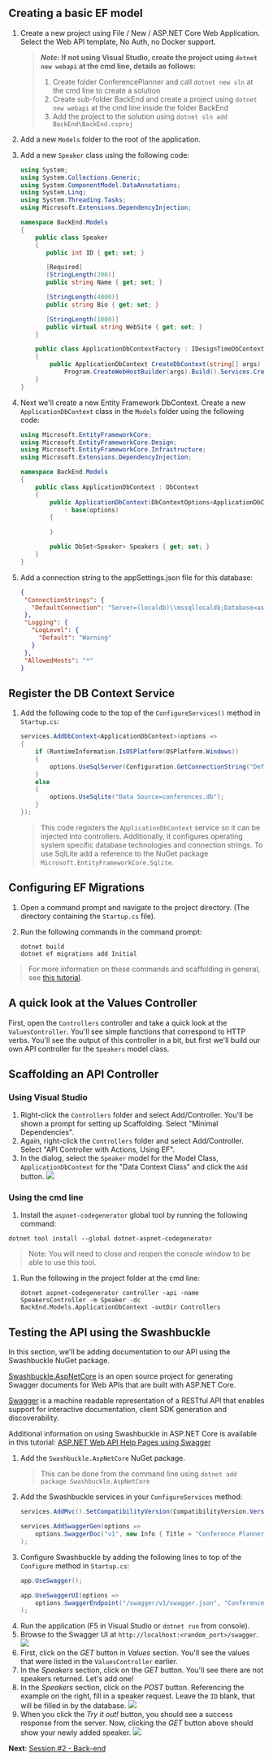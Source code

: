 
## Creating a basic EF model

1. Create a new project using File / New / ASP.NET Core Web Application. Select the Web API template, No Auth, no Docker support.

   > ***Note:* If not using Visual Studio, create the project using `dotnet new webapi` at the cmd line, details as follows:**
   > 1. Create folder ConferencePlanner and call `dotnet new sln` at the cmd line to create a solution
   > 2. Create sub-folder BackEnd and create a project using `dotnet new webapi` at the cmd line inside the folder BackEnd
   > 3. Add the project to the solution using `dotnet sln add BackEnd\BackEnd.csproj`
1. Add a new `Models` folder to the root of the application.
1. Add a new `Speaker` class using the following code:
    ```csharp
    using System;
    using System.Collections.Generic;
    using System.ComponentModel.DataAnnotations;
    using System.Linq;
    using System.Threading.Tasks;
    using Microsoft.Extensions.DependencyInjection;

    namespace BackEnd.Models
    {
        public class Speaker
        {
           public int ID { get; set; }

           [Required]
           [StringLength(200)]
           public string Name { get; set; }

           [StringLength(4000)]
           public string Bio { get; set; }

           [StringLength(1000)]
           public virtual string WebSite { get; set; }
        }

        public class ApplicationDbContextFactory : IDesignTimeDbContextFactory<ApplicationDbContext>
        {
            public ApplicationDbContext CreateDbContext(string[] args) =>
                Program.CreateWebHostBuilder(args).Build().Services.CreateScope().ServiceProvider.GetRequiredService<ApplicationDbContext>();
        }
    }
    ```
1. Next we'll create a new Entity Framework DbContext. Create a new `ApplicationDbContext` class in the `Models` folder using the following code:
    ```csharp
    using Microsoft.EntityFrameworkCore;
    using Microsoft.EntityFrameworkCore.Design;
    using Microsoft.EntityFrameworkCore.Infrastructure;
    using Microsoft.Extensions.DependencyInjection;

    namespace BackEnd.Models
    {
        public class ApplicationDbContext : DbContext
        {
            public ApplicationDbContext(DbContextOptions<ApplicationDbContext> options)
                : base(options)
            {

            }

            public DbSet<Speaker> Speakers { get; set; }
        }
    }

    ```
1. Add a connection string to the appSettings.json file for this database:

    ```json
   {
     "ConnectionStrings": {
       "DefaultConnection": "Server=(localdb)\\mssqllocaldb;Database=aspnet-BackEnd-931E56BD-86CB-4A96-BD99-2C6A6ABB0829;Trusted_Connection=True;MultipleActiveResultSets=true"
     },
     "Logging": {
       "LogLevel": {
         "Default": "Warning"
       }
     },
     "AllowedHosts": "*"
   }
    ```

## Register the DB Context Service
1. Add the following code to the top of the `ConfigureServices()` method in `Startup.cs`:
    ```csharp
    services.AddDbContext<ApplicationDbContext>(options =>
    {
        if (RuntimeInformation.IsOSPlatform(OSPlatform.Windows))
        {
            options.UseSqlServer(Configuration.GetConnectionString("DefaultConnection"));
        }
        else
        {
            options.UseSqlite("Data Source=conferences.db");
        }
    });
    ```
    > This code registers the `ApplicationDbContext` service so it can be injected into controllers. Additionally, it configures operating system specific database technologies and connection strings. To use SqlLite add a reference to the NuGet package `Microsoft.EntityFrameworkCore.Sqlite`.

## Configuring EF Migrations

1. Open a command prompt and navigate to the project directory. (The directory containing the `Startup.cs` file).

1. Run the following commands in the command prompt:
    ```console
    dotnet build
    dotnet ef migrations add Initial
    ```
  >For more information on these commands and scaffolding in general, see [this tutorial](https://docs.microsoft.com/en-us/aspnet/core/tutorials/first-mvc-app/adding-model#add-initial-migration-and-update-the-database).

## A quick look at the Values Controller
First, open the `Controllers` controller and take a quick look at the `ValuesController`. You'll see simple functions that correspond to HTTP verbs. You'll see the output of this controller in a bit, but first we'll build our own API controller for the `Speakers` model class.

## Scaffolding an API Controller
### Using Visual Studio
1. Right-click the `Controllers` folder and select Add/Controller. You'll be shown a prompt for setting up Scaffolding. Select "Minimal Dependencies".
1. Again, right-click the `Controllers` folder and select Add/Controller. Select "API Controller with Actions, Using EF".
1. In the dialog, select the `Speaker` model for the Model Class, `ApplicationDbContext` for the "Data Context Class" and click the `Add` button.
   ![](images/scaffold-api-controller.png)

### Using the cmd line
1. Install the `aspnet-codegenerator` global tool by running the following command:

```
dotnet tool install --global dotnet-aspnet-codegenerator
```

> Note: You will need to close and reopen the console window to be able to use this tool.
1. Run the following in the project folder at the cmd line:
    ```
    dotnet aspnet-codegenerator controller -api -name SpeakersController -m Speaker -dc BackEnd.Models.ApplicationDbContext -outDir Controllers
    ```

## Testing the API using the Swashbuckle

In this section, we'll be adding documentation to our API using the Swashbuckle NuGet package.

[Swashbuckle.AspNetCore](https://github.com/domaindrivendev/swashbuckle.aspnetcore) is an open source project for generating Swagger documents for Web APIs that are built with ASP.NET Core.

[Swagger](https://swagger.io) is a machine readable representation of a RESTful API that enables support for interactive documentation, client SDK generation and discoverability.

Additional information on using Swashbuckle in ASP.NET Core is available in this tutorial: [ASP.NET Web API Help Pages using Swagger](https://docs.microsoft.com/en-us/aspnet/core/tutorials/web-api-help-pages-using-swagger)

1. Add the `Swashbuckle.AspNetCore` NuGet package.
   > This can be done from the command line using `dotnet add package Swashbuckle.AspNetCore`
1. Add the Swashbuckle services in your `ConfigureServices` method:
    ```csharp
    services.AddMvc().SetCompatibilityVersion(CompatibilityVersion.Version_2_1);

    services.AddSwaggerGen(options =>
        options.SwaggerDoc("v1", new Info { Title = "Conference Planner API", Version = "v1" })
    );
    ```
1. Configure Swashbuckle by adding the following lines to top of the `Configure` method in `Startup.cs`:
    ```csharp
    app.UseSwagger();

    app.UseSwaggerUI(options =>
        options.SwaggerEndpoint("/swagger/v1/swagger.json", "Conference Planner API v1")
    );
    ```
1. Run the application (F5 in Visual Studio or `dotnet run` from console).
1. Browse to the Swagger UI at `http://localhost:<random_port>/swagger`.
    ![](images/swagger-speakers.png)
1. First, click on the *GET* button in *Values* section. You'll see the values that were listed in the `ValuesController` earlier.
1. In the *Speakers* section, click on the *GET* button. You'll see there are not speakers returned. Let's add one!
1. In the *Speakers* section, click on the *POST* button. Referencing the example on the right, fill in a speaker request. Leave the `ID` blank, that will be filled in by the database.
    ![](images/swagger-create-speaker.png)
1. When you click the *Try it out!* button, you should see a success response from the server. Now, clicking the *GET* button above should show your newly added speaker.
    ![](images/swagger-create-results.png)

**Next**: [Session #2 - Back-end](2.%20Build%20out%20BackEnd%20and%20Refactor.md)

